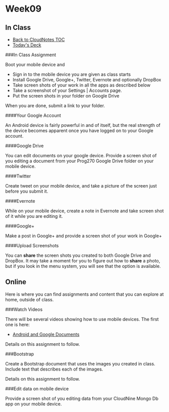 Week09
======

In Class
--------

- [Back to CloudNotes TOC](../CloudNotes.html)
- [Today's Deck](http://bit.ly/1bZyGGB)

###In Class Assignment

Boot your mobile device and

- Sign in to the mobile device you are given as class starts
- Install Google Drive, Google+, Twitter, Evernote and optionally DropBox
- Take screen shots of your work in all the apps as described below
- Take a screenshot of your Settings | Accounts page.
- Put the screen shots in your folder on Google Drive

When you are done, submit a link to your folder.

####Your Google Account

An Android device is fairly powerful in and of itself,
but the real strength of the device becomes apparent
once you have logged on to your Google account.

####Google Drive

You can edit documents on your google device. Provide
a screen shot of you editing a document from your Prog270
Google Drive folder on your mobile device.

####Twitter

Create tweet on your mobile device, and take a picture
of the screen just before you submit it.

####Evernote

While on your mobile device, create a note in Evernote
and take screen shot of it while you are editing it.

####Google+

Make a post in Google+ and provide a screen shot of 
your work in Google+

####Upload Screenshots

You can **share** the screen shots you created to
both Google Drive and DropBox. It may take a moment
for you to figure out how to **share** a photo, but
if you look in the menu system, you will see that
the option is available.

Online
------

Here is where you can find assignments and content 
that you can explore at home, outside of class.

###Watch Videos

There will be several videos showing how to use mobile
devices. The first one is here:

- [Android and Google Documents](http://youtu.be/uHCpLgpk4T0)

Details on this assignment to follow.

###Bootstrap

Create a Bootstrap document that uses the images you
created in class. Include text that describes each of 
the images.

Details on this assignment to follow.

###Edit data on mobile device

Provide a screen shot of you editing data from
your CloudNine Mongo Db app on your mobile device.


